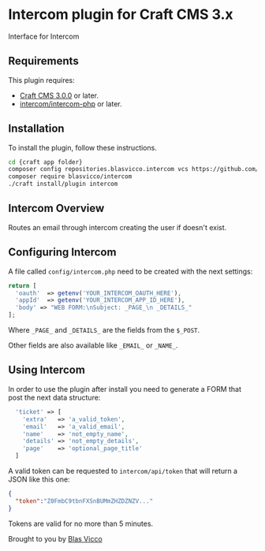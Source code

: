 # Intercom plugin for Craft CMS 3.x

Interface for Intercom

## Requirements

This plugin requires:
  - [Craft CMS 3.0.0](https://craftcms.com/news/craft-3) or later.
  - [intercom/intercom-php](https://github.com/intercom/intercom-php) or later.

## Installation

To install the plugin, follow these instructions.

```BASH
cd {craft app folder}
composer config repositories.blasvicco.intercom vcs https://github.com/blasvicco/intercom.git
composer require blasvicco/intercom
./craft install/plugin intercom
```

## Intercom Overview

Routes an email through intercom creating the user if doesn't exist.

## Configuring Intercom

A file called `config/intercom.php` need to be created with the next settings:

```PHP
return [
  'oauth'  => getenv('YOUR_INTERCOM_OAUTH_HERE'),
  'appId'  => getenv('YOUR_INTERCOM_APP_ID_HERE'),
  'body' => "WEB FORM:\nSubject: _PAGE_\n _DETAILS_"
];
```

Where `_PAGE_` and `_DETAILS_` are the fields from the `$_POST`.

Other fields are also available like `_EMAIL_` or `_NAME_`.

## Using Intercom

In order to use the plugin after install you need to generate a FORM that post the next data structure:

```PHP
  'ticket' => [
    'extra'   => 'a_valid_token',
    'email'   => 'a_valid_email',
    'name'    => 'not_empty_name',
    'details' => 'not_empty_details',
    'page'    => 'optional_page_title'
  ]
```

A valid token can be requested to `intercom/api/token` that will return a JSON like this one:

```JSON
{
  "token":"Z0FmbC9tbnFXSnBUMmZHZDZNZV..."
}
```

Tokens are valid for no more than 5 minutes.

Brought to you by [Blas Vicco](https://github.com/blasvicco)
